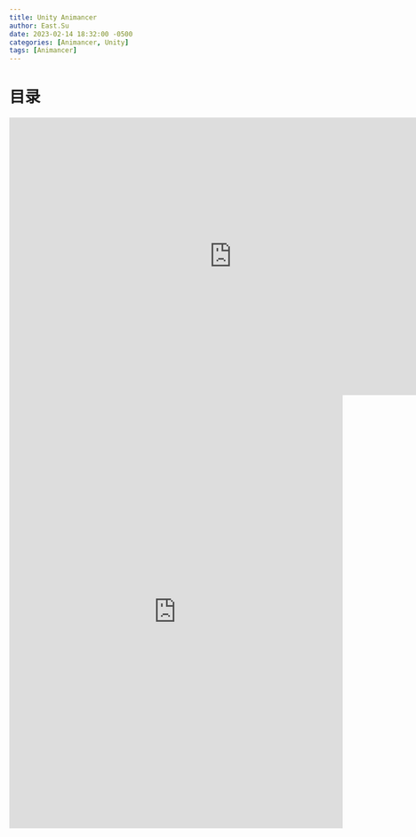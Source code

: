 ```yaml
---
title: Unity Animancer
author: East.Su
date: 2023-02-14 18:32:00 -0500
categories: [Animancer, Unity]
tags: [Animancer]
---
```



# 目录


<iframe src="https://docs.google.com/viewer?url=https://suxingdong.github.io/doc/Unity-OptimizeYourMobileGamePerformance.pdf&embedded=true" style="width:800px; height:500px;" frameborder="0"></iframe>

<iframe src="https://docs.google.com/viewer?url=https://ohansemmanuel.github.io/assets/pdf/understanding-flexbox.pdf&amp;embedded=true" frameborder="0" width="600" height="780" marginheight="0" marginwidth="0" allowfullscreen="true" mozallowfullscreen="true" webkitallowfullscreen="true"></iframe>